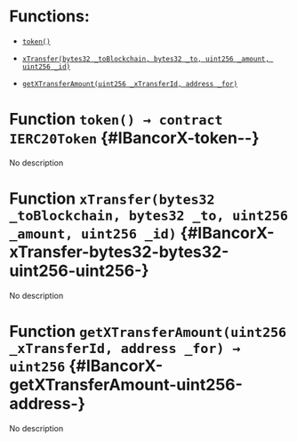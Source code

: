# Functions:

- [`token()`](#IBancorX-token--)

- [`xTransfer(bytes32 _toBlockchain, bytes32 _to, uint256 _amount, uint256 _id)`](#IBancorX-xTransfer-bytes32-bytes32-uint256-uint256-)

- [`getXTransferAmount(uint256 _xTransferId, address _for)`](#IBancorX-getXTransferAmount-uint256-address-)

# Function `token() → contract IERC20Token` {#IBancorX-token--}

No description

# Function `xTransfer(bytes32 _toBlockchain, bytes32 _to, uint256 _amount, uint256 _id)` {#IBancorX-xTransfer-bytes32-bytes32-uint256-uint256-}

No description

# Function `getXTransferAmount(uint256 _xTransferId, address _for) → uint256` {#IBancorX-getXTransferAmount-uint256-address-}

No description
